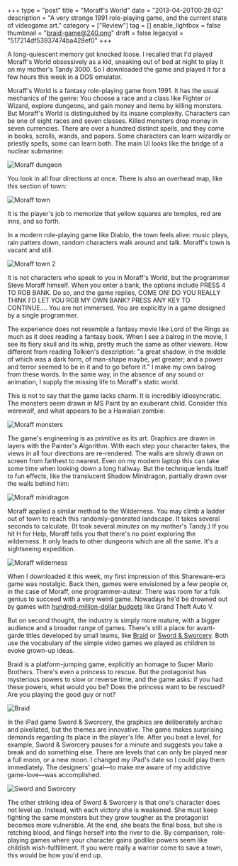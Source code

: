 +++
type = "post"
title = "Moraff's World"
date = "2013-04-20T00:28:02"
description = "A very strange 1991 role-playing game, and the current state of videogame art."
category = ["Review"]
tag = []
enable_lightbox = false
thumbnail = "braid-game@240.png"
draft = false
legacyid = "517214df53937474ba428ef0"
+++

<p>A long-quiescent memory got knocked loose. I recalled that I'd played Moraff's World obsessively as a kid, sneaking out of bed at night to play it on my mother's Tandy 3000. So I downloaded the game and played it for a few hours this week in a DOS emulator.</p>
<p>Moraff's World is a fantasy role-playing game from 1991. It has the usual mechanics of the genre: You choose a race and a class like Fighter or Wizard, explore dungeons, and gain money and items by killing monsters. But Moraff's World is distinguished by its insane complexity. Characters can be one of eight races and seven classes. Killed monsters drop money in seven currencies. There are over a hundred distinct spells, and they come in books, scrolls, wands, and papers. Some characters can learn wizardly or priestly spells, some can learn both. The main UI looks like the bridge of a nuclear submarine:</p>
<p><img style="display:block; margin-left:auto; margin-right:auto;" src="moraff-dungeon.png" alt="Moraff dungeon" title="moraff-dungeon.png" border="0"   /></p>
<p>You look in all four directions at once. There is also an overhead map, like this section of town:</p>
<p><img style="display:block; margin-left:auto; margin-right:auto;" src="moraff-town.png" alt="Moraff town" title="moraff-town.png" border="0"   /></p>
<p>It is the player's job to memorize that yellow squares are temples, red are inns, and so forth.</p>
<p>In a modern role-playing game like Diablo, the town feels alive: music plays, rain patters down, random characters walk around and talk. Moraff's town is vacant and still.</p>
<p><img style="display:block; margin-left:auto; margin-right:auto;" src="moraff-town-2.png" alt="Moraff town 2" title="moraff-town-2.png" border="0"   /></p>
<p>It is not characters who speak to you in Moraff's World, but the programmer Steve Moraff himself. When you enter a bank, the options include PRESS 4 TO ROB BANK. Do so, and the game replies, COME ON! DO YOU REALLY THINK I'D LET YOU ROB MY OWN BANK? PRESS ANY KEY TO CONTINUE.... You are not immersed. You are explicitly in a game designed by a single programmer.</p>
<p>The experience does not resemble a fantasy movie like Lord of the Rings as much as it does reading a fantasy book. When I see a balrog in the movie, I see its fiery skull and its whip, pretty much the same as other viewers. How different from reading Tolkien's description: "a great shadow, in the middle of which was a dark form, of man-shape maybe, yet greater; and a power and terror seemed to be in it and to go before it." I make my own balrog from these words. In the same way, in the absence of any sound or animation, I supply the missing life to Moraff's static world.</p>
<p>This is not to say that the game lacks charm. It is incredibly idiosyncratic. The monsters seem drawn in MS Paint by an exuberant child. Consider this werewolf, and what appears to be a Hawaiian zombie:</p>
<p><img style="display:block; margin-left:auto; margin-right:auto;" src="moraff-monsters.png" alt="Moraff monsters" title="moraff-monsters.png" border="0"   /></p>
<p>The game's engineering is as primitive as its art. Graphics are drawn in layers with the Painter's Algorithm. With each step your character takes, the views in all four directions are re-rendered. The walls are slowly drawn on screen from farthest to nearest. Even on my modern laptop this can take some time when looking down a long hallway. But the technique lends itself to fun effects, like the translucent Shadow Minidragon, partially drawn over the walls behind him:</p>
<p><img style="display:block; margin-left:auto; margin-right:auto;" src="moraff-minidragon.png" alt="Moraff minidragon" title="moraff-minidragon.png" border="0"   /></p>
<p>Moraff applied a similar method to the Wilderness. You may climb a ladder out of town to reach this randomly-generated landscape. It takes several seconds to calculate. (It took several <em>minutes</em> on my mother's Tandy.) If you hit H for Help, Moraff tells you that there's no point exploring the wilderness. It only leads to other dungeons which are all the same. It's a sightseeing expedition.</p>
<p><img style="display:block; margin-left:auto; margin-right:auto;" src="moraff-wilderness.png" alt="Moraff wilderness" title="moraff-wilderness.png" border="0"   /></p>
<p>When I downloaded it this week, my first impression of this Shareware-era game was nostalgic. Back then, games were envisioned by a few people or, in the case of Moraff, one programmer-auteur. There was room for a folk genius to succeed with a very weird game. Nowadays he'd be drowned out by games with <a href="http://www.gamesindustry.biz/articles/2013-02-01-gta-v-dev-costs-over-USD137-million-says-analyst">hundred-million-dollar budgets</a> like Grand Theft Auto V.</p>
<p>But on second thought, the industry is simply more mature, with a bigger audience and a broader range of games. There's still a place for avant-garde titles developed by small teams, like <a href="http://braid-game.com/">Braid</a> or <a href="http://www.swordandsworcery.com/">Sword &amp; Sworcery</a>. Both use the vocabulary of the simple video games we played as children to evoke grown-up ideas.</p>
<p>Braid is a platform-jumping game, explicitly an homage to Super Mario Brothers. There's even a princess to rescue. But the protagonist has mysterious powers to slow or reverse time, and the game asks: if you had these powers, what would you be? Does the princess want to be rescued? Are you playing the good guy or not?</p>
<p><img style="display:block; margin-left:auto; margin-right:auto;" src="braid-game.png" alt="Braid" title="braid-game.png" border="0"   /></p>
<p>In the iPad game Sword &amp; Sworcery, the graphics are deliberately archaic and pixellated, but the themes are innovative. The game makes surprising demands regarding its place in the player's life. After you beat a level, for example, Sword &amp; Sworcery pauses for a minute and suggests you take a break and do something else. There are levels that can only be played near a full moon, or a new moon. I changed my iPad's date so I could play them immediately. The designers' goal&mdash;to make me aware of my addictive game-love&mdash;was accomplished.</p>
<p><img style="display:block; margin-left:auto; margin-right:auto;" src="sword-and-sworcery.png" alt="Sword and Sworcery" title="sword-and-sworcery.png" border="0"   /></p>
<p>The other striking idea of Sword &amp; Sworcery is that one's character does not level up. Instead, with each victory she is weakened. She must keep fighting the same monsters but they grow tougher as the protagonist becomes more vulnerable. At the end, she beats the final boss, but she is retching blood, and flings herself into the river to die. By comparison, role-playing games where your character gains godlike powers seem like childish wish-fulfillment. If you were really a warrior come to save a town, this would be how you'd end up.</p>
